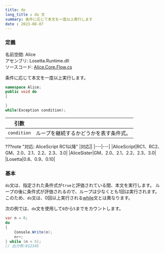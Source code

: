 ```yaml
---
title: do
long_title : do 文
summary: 条件に応じて本文を一度以上実行します
date : 2023-08-07
---
```


### 定義
名前空間: Alice<br/>
アセンブリ: Losetta.Runtime.dll<br/>
ソースコード: [Alice.Core.Flow.cs](https://github.com/WSOFT-Project/Losetta/blob/master/Losetta.Runtime/Core/Alice.Core.Flow.cs)

条件に応じて本文を一度以上実行します。

```cs title="AliceScript"
namespace Alice;
public void do
{

}
while(Exception condition);
```

|引数| |
|-|-|
|`condition`|ループを継続するかどうかを表す条件式。|

???note "対応: AliceScript RC1以降"
    |対応||
    |---|---|
    |AliceScript|RC1、RC2、GM、2.0、2.1、2.2、2.3、3.0|
    |AliceSister|GM、2.0、2.1、2.2、2.3、3.0|
    |Losetta|0.8、0.9、0.10|

### 基本
`do`文は、指定された条件式が`true`と評価されている間、本文を実行します。
ループの後に条件式が評価されるので、ループは少なくとも1回は実行されます。
このため、`do`文は、0回以上実行される[while](./while.md)文とは異なります。

次の例では、`do`文を使用して`0`から`5`までをカウントします。

```cs title="AliceScript"
var n = 0;
do
{
    Console.Write(n);
    n++;
} while (n < 5);
// 出力例:012345
```
